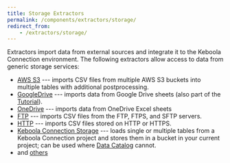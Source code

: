 ```yaml
---
title: Storage Extractors
permalink: /components/extractors/storage/
redirect_from:
    - /extractors/storage/
---
```


Extractors import data from external sources and integrate it to the Keboola Connection environment.
The following extractors allow access to data from generic storage services:

- [AWS S3](/components/extractors/storage/aws-s3) --- imports CSV files from multiple AWS S3 buckets into multiple tables with additional postprocessing.
- [GoogleDrive](/components/extractors/storage/google-drive/) --- imports data from Google Drive sheets (also part of the [Tutorial](/tutorial/load/googledrive/)).
- [OneDrive](/components/extractors/storage/onedrive/) --- imports data from OneDrive Excel sheets
- [FTP](/components/extractors/storage/ftp) --- imports CSV files from the FTP, FTPS, and SFTP servers.
- [HTTP](/components/extractors/storage/http/) --- imports CSV files stored on HTTP or HTTPS.
- [Keboola Connection Storage](/components/extractors/storage/storage-api/) --- loads single or multiple tables from a Keboola Connection project and
stores them in a bucket in your current project; can be used where [Data Catalog](/catalog/) cannot.
- and [others](https://components.keboola.com/components)
